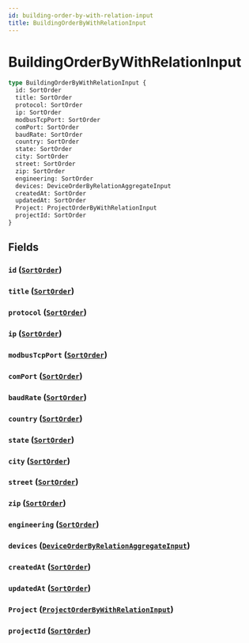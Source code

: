 ```yaml
---
id: building-order-by-with-relation-input
title: BuildingOrderByWithRelationInput
---
```


 # BuildingOrderByWithRelationInput





```graphql
type BuildingOrderByWithRelationInput {
  id: SortOrder
  title: SortOrder
  protocol: SortOrder
  ip: SortOrder
  modbusTcpPort: SortOrder
  comPort: SortOrder
  baudRate: SortOrder
  country: SortOrder
  state: SortOrder
  city: SortOrder
  street: SortOrder
  zip: SortOrder
  engineering: SortOrder
  devices: DeviceOrderByRelationAggregateInput
  createdAt: SortOrder
  updatedAt: SortOrder
  Project: ProjectOrderByWithRelationInput
  projectId: SortOrder
}
```


## Fields

### `id` ([`SortOrder`](/enums/sort-order))




### `title` ([`SortOrder`](/enums/sort-order))




### `protocol` ([`SortOrder`](/enums/sort-order))




### `ip` ([`SortOrder`](/enums/sort-order))




### `modbusTcpPort` ([`SortOrder`](/enums/sort-order))




### `comPort` ([`SortOrder`](/enums/sort-order))




### `baudRate` ([`SortOrder`](/enums/sort-order))




### `country` ([`SortOrder`](/enums/sort-order))




### `state` ([`SortOrder`](/enums/sort-order))




### `city` ([`SortOrder`](/enums/sort-order))




### `street` ([`SortOrder`](/enums/sort-order))




### `zip` ([`SortOrder`](/enums/sort-order))




### `engineering` ([`SortOrder`](/enums/sort-order))




### `devices` ([`DeviceOrderByRelationAggregateInput`](/inputs/device-order-by-relation-aggregate-input))




### `createdAt` ([`SortOrder`](/enums/sort-order))




### `updatedAt` ([`SortOrder`](/enums/sort-order))




### `Project` ([`ProjectOrderByWithRelationInput`](/inputs/project-order-by-with-relation-input))




### `projectId` ([`SortOrder`](/enums/sort-order))






